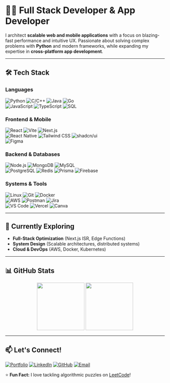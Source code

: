 # 👨‍💻 Full Stack Developer & App Developer  

I architect **scalable web and mobile applications** with a focus on blazing-fast performance and intuitive UX. Passionate about solving complex problems with **Python** and modern frameworks, while expanding my expertise in **cross-platform app development**.  

---

## 🛠️ Tech Stack  

### **Languages**  
![Python](https://img.shields.io/badge/Python-3776AB?style=flat&logo=python&logoColor=white) 
![C/C++](https://img.shields.io/badge/C/C++-00599C?style=flat&logo=c%2B%2B&logoColor=white) 
![Java](https://img.shields.io/badge/Java-ED8B00?style=flat&logo=openjdk&logoColor=white) 
![Go](https://img.shields.io/badge/Go-00ADD8?style=flat&logo=go&logoColor=white)  
![JavaScript](https://img.shields.io/badge/JavaScript-F7DF1E?style=flat&logo=javascript&logoColor=black) 
![TypeScript](https://img.shields.io/badge/TypeScript-3178C6?style=flat&logo=typescript&logoColor=white) 
![SQL](https://img.shields.io/badge/SQL-4479A1?style=flat&logo=postgresql&logoColor=white)  

### **Frontend & Mobile**  
![React](https://img.shields.io/badge/React-61DAFB?style=flat&logo=react&logoColor=black) 
![Vite](https://img.shields.io/badge/Vite-646CFF?style=flat&logo=vite&logoColor=white) 
![Next.js](https://img.shields.io/badge/Next.js-000000?style=flat&logo=nextdotjs&logoColor=white)  
![React Native](https://img.shields.io/badge/React_Native-61DAFB?style=flat&logo=react&logoColor=black) 
![Tailwind CSS](https://img.shields.io/badge/Tailwind_CSS-06B6D4?style=flat&logo=tailwind-css&logoColor=white) 
![shadcn/ui](https://img.shields.io/badge/shadcn/ui-000000?style=flat&logo=react&logoColor=white)  
![Figma](https://img.shields.io/badge/Figma-F24E1E?style=flat&logo=figma&logoColor=white)  

### **Backend & Databases**  
![Node.js](https://img.shields.io/badge/Node.js-339933?style=flat&logo=nodedotjs&logoColor=white) 
![MongoDB](https://img.shields.io/badge/MongoDB-47A248?style=flat&logo=mongodb&logoColor=white) 
![MySQL](https://img.shields.io/badge/MySQL-4479A1?style=flat&logo=mysql&logoColor=white)  
![PostgreSQL](https://img.shields.io/badge/PostgreSQL-4169E1?style=flat&logo=postgresql&logoColor=white) 
![Redis](https://img.shields.io/badge/Redis-DC382D?style=flat&logo=redis&logoColor=white) 
![Prisma](https://img.shields.io/badge/Prisma-2D3748?style=flat&logo=prisma&logoColor=white) 
![Firebase](https://img.shields.io/badge/Firebase-FFCA28?style=flat&logo=firebase&logoColor=black)  

### **Systems & Tools**  
![Linux](https://img.shields.io/badge/Linux-FCC624?style=flat&logo=linux&logoColor=black) 
![Git](https://img.shields.io/badge/Git-F05032?style=flat&logo=git&logoColor=white) 
![Docker](https://img.shields.io/badge/Docker-2496ED?style=flat&logo=docker&logoColor=white)  
![AWS](https://img.shields.io/badge/AWS-232F3E?style=flat&logo=amazon-aws&logoColor=white) 
![Postman](https://img.shields.io/badge/Postman-FF6C37?style=flat&logo=postman&logoColor=white) 
![Jira](https://img.shields.io/badge/Jira-0052CC?style=flat&logo=jira&logoColor=white)  
![VS Code](https://img.shields.io/badge/VS_Code-007ACC?style=flat&logo=visual-studio-code&logoColor=white) 
![Vercel](https://img.shields.io/badge/Vercel-000000?style=flat&logo=vercel&logoColor=white) 
![Canva](https://img.shields.io/badge/Canva-00C4CC?style=flat&logo=canva&logoColor=white)  

---

## 🚀 Currently Exploring  
- **Full-Stack Optimization** (Next.js ISR, Edge Functions)  
- **System Design** (Scalable architectures, distributed systems)  
- **Cloud & DevOps** (AWS, Docker, Kubernetes)  

---

## 📊 GitHub Stats  
<p align="center">
  <img src="https://github-readme-stats.vercel.app/api?username=prat555&show_icons=true&theme=radical&hide_border=true&hide_title=true" height="150"/>
  <img src="https://github-readme-stats.vercel.app/api/top-langs/?username=prat555&layout=compact&theme=radical&hide_border=true" height="150"/>
</p>

---

## 📫 Let's Connect!  
[![Portfolio](https://img.shields.io/badge/Portfolio-FF5722?style=flat&logo=google-chrome&logoColor=white)](https://pratyushgoutam.me/) 
[![LinkedIn](https://img.shields.io/badge/LinkedIn-0A66C2?style=flat&logo=linkedin&logoColor=white)](https://www.linkedin.com/in/pratyush-goutam-387837250/) 
[![GitHub](https://img.shields.io/badge/GitHub-181717?style=flat&logo=github&logoColor=white)](https://github.com/prat555) 
[![Email](https://img.shields.io/badge/Email-D14836?style=flat&logo=gmail&logoColor=white)](mailto:pratg5935@gmail.com)  

⭐ **Fun Fact:** I love tackling algorithmic puzzles on [LeetCode](https://leetcode.com/pratg555/)!  
